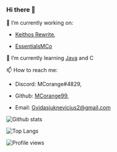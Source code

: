 ### Hi there 👋

🔭 I’m currently working on: 


   - [Keithos Rewrite](https://github.com/KeithosTeam/Keithos-Rewrite),
  
   - [EssentialsMCo](https://github.com/MCorange99/EssentialsMCo)

🌱 I’m currently learning [Java](https://github.com/MCorange99/EssentialsMCo) and C

📫 How to reach me: 


   - Discord: MCorange#4829,
  
   - Github: [MCorange99](https://github.com/MCorange99),
  
   - Email: Gvidasjuknevicius2@gmail.com

<!--
**MCorange99/MCorange99** is a ✨ _special_ ✨ repository because its `README.md` (this file) appears on your GitHub profile.

Here are some ideas to get you started:

- 🔭 I’m currently working on ...
- 🌱 I’m currently learning ...
- 👯 I’m looking to collaborate on ...
- 🤔 I’m looking for help with ...
- 💬 Ask me about ...
- 📫 How to reach me: ...
- 😄 Pronouns: ...
- ⚡ Fun fact: ...
-->

![Github stats](https://github-readme-stats.vercel.app/api?username=MCorange99&show_icons=true&theme=tokyonight)

![Top Langs](https://github-readme-stats.vercel.app/api/top-langs/?username=MCorange99&layout=compact&theme=tokyonight)

![Profile views](https://gpvc.arturio.dev/MCorange99)

